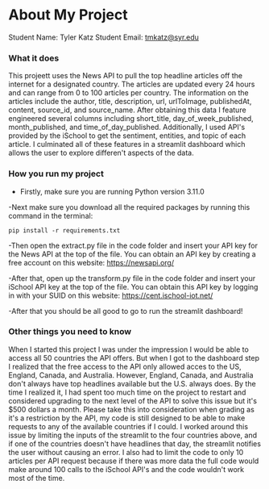 # About My Project

Student Name: Tyler Katz
Student Email:  tmkatz@syr.edu

### What it does

This projeett uses the News API to pull the top headline articles off the internet for a designated country. The articles are updated every 24 hours and can range from 0 to 100 articles per country. The information on the articles include the author, title, description, url, urlToImage, publishedAt, content, source_id, and source_name. After obtaining this data I feature engineered several columns including short_title, day_of_week_published, month_published, and time_of_day_published. Additionally, I used API's provided by the iSchool to get the sentiment, entities, and topic of each article. I culminated all of these features in a streamlit dashboard which allows the user to explore differen't aspects of the data.

### How you run my project
- Firstly, make sure you are running Python version 3.11.0

-Next make sure you download all the required packages by running this command in the terminal:

    pip install -r requirements.txt

-Then open the extract.py file in the code folder and insert your API key for the News API at the top of the file. You can obtain an API key by creating a free account on this website: https://newsapi.org/

-After that, open up the transform.py file in the code folder and insert your iSchool API key at the top of the file. You can obtain this API key by logging in with your SUID on this website: https://cent.ischool-iot.net/

-After that you should be all good to go to run the streamlit dashboard!

### Other things you need to know

When I started this project I was under the impression I would be able to access all 50 countries the API offers. But when I got to the dashboard step I realized that the free access to the API only allowed acces to the US, England, Canada, and Australia. However, England, Canada, and Australia don't always have top headlines available but the U.S. always does. By the time I realized it, I had spent too much time on the project to restart and considered upgrading to the next level of the API to solve this issue but it's $500 dollars a month. Please take this into consideration when grading as it's a restriction by the API, my code is still designed to be able to make requests to any of the available countries if I could. I worked around this issue by limiting the inputs of the streamlit to the four countries above, and if one of the countries doesn't have headlines that day, the streamlit notifies the user without causing an error. I also had to limit the code to only 10 articles per API request because if there was more data the full code would make around 100 calls to the iSchool API's and the code wouldn't work most of the time.